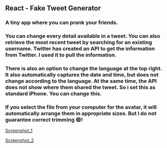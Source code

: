 ## React - Fake Tweet Generator

### A tiny app where you can prank your friends.

### You can change every detail available in a tweet. You can also retrieve the most recent tweet by searching for an existing username. Twitter has created an API to get the information from Twitter. I used it to pull the information.

###  There is also an option to change the language at the top right. It also automatically captures the date and time, but does not change according to the language. At the same time, the API does not show where them shared the tweet. So i set this as standard iPhone. You can change this. 

### If you select the file from your computer for the avatar, it will automatically arrange them in appropriate sizes. But I do not guarantee correct trimming :smile:!

[Screenshot_1](https://user-images.githubusercontent.com/84937009/200173498-3ea2e346-acc7-483f-bf71-23100de187f1.jpg)

[Screenshot_2](https://user-images.githubusercontent.com/84937009/200173505-641a2b0b-1b8a-4ca8-b36f-37daf99545e0.jpg)
